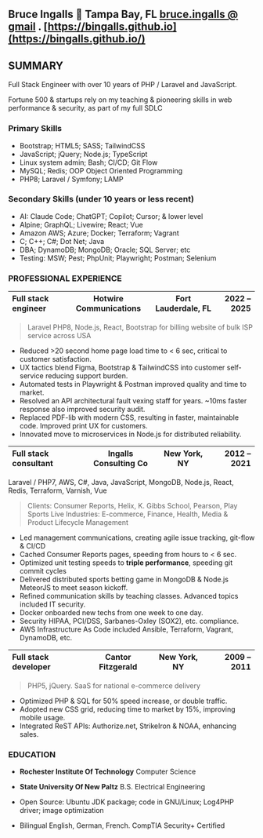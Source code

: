 ## Bruce Ingalls 🌴 Tampa Bay, FL  [bruce.ingalls @ gmail](mailto:bruce.ingalls@gmail.com) . [https://bingalls.github.io](https://bingalls.github.io/)

## SUMMARY

Full Stack Engineer with over 10 years of PHP / Laravel and JavaScript.

Fortune 500 & startups rely on my teaching & pioneering skills in web
performance & security, as part of my full SDLC

### Primary Skills

* Bootstrap; HTML5; SASS; TailwindCSS
* JavaScript; jQuery; Node.js; TypeScript
* Linux system admin; Bash; CI/CD; Git Flow
* MySQL; Redis; OOP Object Oriented Programming
* PHP8; Laravel / Symfony; LAMP

### Secondary Skills (under 10 years or less recent)

* AI: Claude Code; ChatGPT; Copilot; Cursor; & lower level
* Alpine; GraphQL; Livewire; React; Vue
* Amazon AWS; Azure; Docker; Terraform; Vagrant
* C; C++; C#; Dot Net; Java
* DBA; DynamoDB; MongoDB; Oracle; SQL Server; etc
* Testing: MSW; Pest; PhpUnit; Playwright; Postman; Selenium

### PROFESSIONAL EXPERIENCE

| Full stack engineer | Hotwire Communications | Fort Lauderdale, FL | 2022 – 2025 |
|:--------------------|:----------------------:|:-------------------:|------------:|

> Laravel PHP8, Node.js, React, Bootstrap for billing website of bulk ISP
> service across USA

* Reduced \>20 second home page load time to \< 6 sec, critical to customer satisfaction.
* UX tactics blend Figma, Bootstrap & TailwindCSS into customer self-service
    reducing support burden.
* Automated tests in Playwright & Postman improved quality and time to market.
* Resolved an API architectural fault vexing staff for years. ~10ms faster
    response also improved security audit.
* Replaced PDF-lib with modern CSS, resulting in faster, maintainable code.
    Improved print UX for customers.
* Innovated move to microservices in Node.js for distributed reliability.

| Full stack consultant | Ingalls Consulting Co | New York, NY | 2012 – 2021 |
|:----------------------|:---------------------:|:------------:|------------:|

Laravel / PHP7, AWS, C#, Java, JavaScript, MongoDB, Node.js, React, Redis,
    Terraform, Varnish, Vue
> Clients: Consumer Reports, Helix, K. Gibbs School, Pearson, Play Sports Live
> Industries: E-commerce, Finance, Health, Media & Product Lifecycle Management

* Led management communications, creating agile issue tracking, git-flow & CI/CD
* Cached Consumer Reports pages, speeding from hours to \< 6 sec.
* Optimized unit testing speeds to **triple performance**, speeding git commit cycles
* Delivered distributed sports betting game in MongoDB & Node.js MeteorJS to
    meet season kickoff.
* Refined communication skills by teaching classes.
    Advanced topics included IT security.
* Docker onboarded new techs from one week to one day.
* Security HIPAA, PCI/DSS, Sarbanes-Oxley (SOX2), etc. compliance.
* AWS Infrastructure As Code included Ansible, Terraform, Vagrant, DynamoDB, etc.

| Full stack developer | Cantor Fitzgerald | New York, NY | 2009 – 2011 |
|:---------------------|:-----------------:|:------------:|------------:|

> PHP5, jQuery. SaaS for national e-commerce delivery

* Optimized PHP & SQL for 50% speed increase, or double traffic.
* Adopted new CSS grid, reducing time to market by 15%, improving mobile usage.
* Integrated ReST APIs: Authorize.net, StrikeIron & NOAA, enhancing sales.

### EDUCATION

* **Rochester Institute Of Technology** Computer Science
* **State University Of New Paltz** B.S. Electrical Engineering

* Open Source: Ubuntu JDK package; code in GNU/Linux; Log4PHP driver; image optimization
* Bilingual English, German, French. CompTIA Security+ Certified
